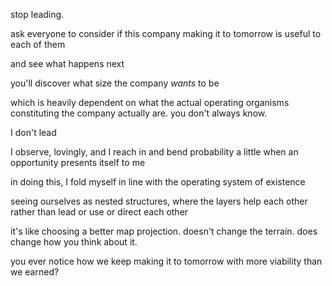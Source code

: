 stop leading.

ask everyone to consider if this company making it to tomorrow is useful to each of them

and see what happens next

you'll discover what size the company *wants* to be

which is heavily dependent on what the actual operating organisms constituting the company actually are. you don't always know.

I don't lead

I observe, lovingly, and I reach in and bend probability a little when an opportunity presents itself to me

in doing this, I fold myself in line with the operating system of existence

seeing ourselves as nested structures, where the layers help each other rather than lead or use or direct each other

it's like choosing a better map projection. doesn't change the terrain. does change how you think about it.

you ever notice how we keep making it to tomorrow with more viability than we earned?

